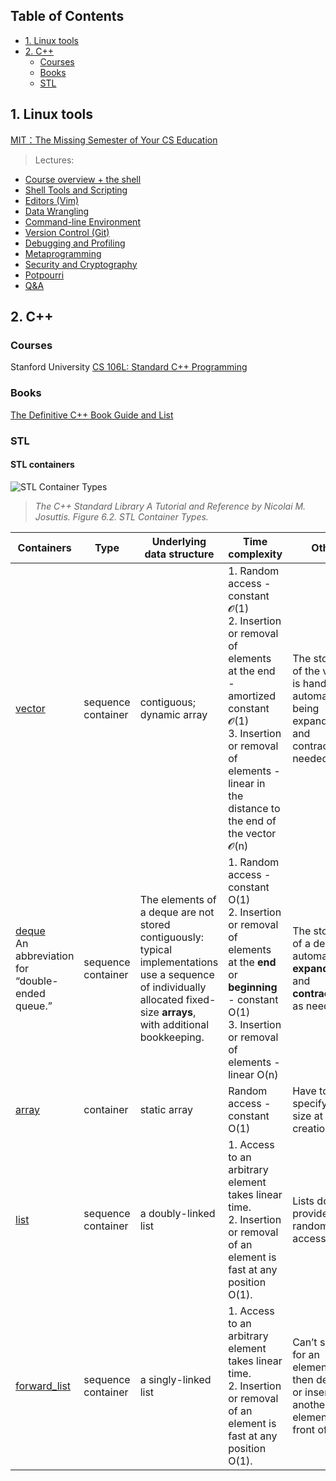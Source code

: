 
## Table of Contents
- [1. Linux tools](#linux)
- [2. C++](#c++)
    - [Courses](#courses)
    - [Books](#books)
    - [STL](#stl)

## 1. Linux tools <a id="linux"></a>
[MIT：The Missing Semester of Your CS Education](https://missing.csail.mit.edu/)

>Lectures:
- [Course overview + the shell](https://missing.csail.mit.edu/2020/course-shell/)
- [Shell Tools and Scripting](https://missing.csail.mit.edu/2020/shell-tools/)
- [Editors (Vim)](https://missing.csail.mit.edu/2020/editors)
- [Data Wrangling](https://missing.csail.mit.edu/2020/data-wrangling)
- [Command-line Environment](https://missing.csail.mit.edu/2020/command-line)
- [Version Control (Git)](https://missing.csail.mit.edu/2020/version-control)
- [Debugging and Profiling](https://missing.csail.mit.edu/2020/debugging-profiling)
- [Metaprogramming](https://missing.csail.mit.edu/2020/metaprogramming)
- [Security and Cryptography](https://missing.csail.mit.edu/2020/security)
- [Potpourri](https://missing.csail.mit.edu/2020/potpourri)
- [Q&amp;A](https://missing.csail.mit.edu/2020/qa)


## 2. C++ <a id="c++"></a>
### Courses <a id="courses"></a>
Stanford University [CS 106L: Standard C++ Programming](http://web.stanford.edu/class/cs106l/index.html)

### Books <a id="books"></a>
[The Definitive C++ Book Guide and List](https://stackoverflow.com/questions/388242/the-definitive-c-book-guide-and-list/388282#388282)

### STL <a id="stl"></a>

#### STL containers 
![STL Container Types](https://github.com/fethx/CS-Notes/images/stl-container-types.png)
>*The C++ Standard Library A Tutorial and Reference by Nicolai M. Josuttis. Figure 6.2. STL Container Types.*

| Containers | Type | Underlying data structure | Time complexity | Other |
|---|---|---|---|---|
[vector](https://en.cppreference.com/w/cpp/container/vector) | sequence container | contiguous; dynamic array |1. Random access - constant 𝓞(1) <br /> 2. Insertion or removal of elements at the end - amortized constant 𝓞(1) <br /> 3. Insertion or removal of elements - linear in the distance to the end of the vector 𝓞(n)  | The storage of the vector is handled automatically, being expanded and contracted as needed.
[deque](https://en.cppreference.com/w/cpp/container/deque) <br />An abbreviation for “double-ended queue.”| sequence container  | The elements of a deque are not stored contiguously: typical implementations use a sequence of individually allocated fixed-size **arrays**, with additional bookkeeping. | 1. Random access - constant O(1) <br /> 2. Insertion or removal of elements at the **end** or **beginning** - constant O(1) <br /> 3. Insertion or removal of elements - linear O(n) | The storage of a deque is automatically **expanded** and **contracted** as needed.
[array](https://en.cppreference.com/w/cpp/container/array)|container |static array|Random access - constant O(1)|Have to specify its size at creation time.
[list](https://en.cppreference.com/w/cpp/container/list)|sequence container|a doubly-linked list|1. Access to an arbitrary element takes linear time.<br />2. Insertion or removal of an element is fast at any position O(1).|Lists do not provide random access.
[forward_list](https://en.cppreference.com/w/cpp/container/forward_list)|sequence container|a singly-linked list|1. Access to an arbitrary element takes linear time.<br />2. Insertion or removal of an element is fast at any position O(1).|Can’t search for an element and then delete it or insert another element in front of it.
